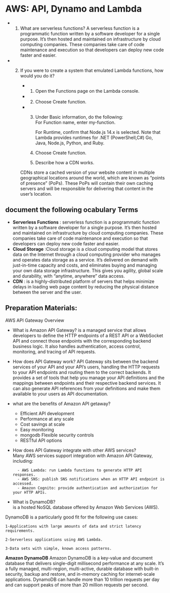 # AWS: API, Dynamo and Lambda

- 1. What are serverless functions?
     A serverless function is a programmatic function written by a software developer for a single purpose. It’s then hosted and maintained on infrastructure by cloud computing companies. These companies take care of code maintenance and execution so that developers can deploy new code faster and easier.

- 2.  If you were to create a system that emulated Lambda functions, how would you do it?  
       - 1. Open the Functions page on the Lambda console.  
       - 2. Choose Create function.  
       - 3. Under Basic information, do the following:  
       For Function name, enter my-function.

              For Runtime, confirm that Node.js 14.x is selected. Note that Lambda provides runtimes for .NET (PowerShell,C#) Go, Java, Node.js, Python, and Ruby.

          4. Choose Create function.
          3. Describe how a CDN works.

      CDNs store a cached version of your website content in multiple geographical locations around the world, which are known as “points of presence” (PoPs). These PoPs will contain their own caching servers and will be responsible for delivering that content in the user’s location.

## document the following ocabulary Terms

- **Serverless Functions** : serverless function is a programmatic function written by a software developer for a single purpose. It’s then hosted and maintained on infrastructure by cloud computing companies. These companies take care of code maintenance and execution so that developers can deploy new code faster and easier.
- **Cloud Storage** :Cloud storage is a cloud computing model that stores data on the Internet through a cloud computing provider who manages and operates data storage as a service. It’s delivered on demand with just-in-time capacity and costs, and eliminates buying and managing your own data storage infrastructure. This gives you agility, global scale and durability, with “anytime, anywhere” data access.
- **CDN** : is a highly-distributed platform of servers that helps minimize delays in loading web page content by reducing the physical distance between the server and the user.

## Preparation Materials:

AWS API Gateway Overview

- What is Amazon API Gateway?
  is a managed service that allows developers to define the HTTP endpoints of a REST API or a WebSocket API and connect those endpoints with the corresponding backend business logic. It also handles authentication, access control, monitoring, and tracing of API requests.
- How does API Gateway work?
  API Gateway sits between the backend services of your API and your API’s users, handling the HTTP requests to your API endpoints and routing them to the correct backends. It provides a set of tools that help you manage your API definitions and the mappings between endpoints and their respective backend services. It can also generate API references from your definitions and make them available to your users as API documentation.
- what are the benefits of Amazon API getaway?
  - Efficient API development
  - Performance at any scale
  - Cost savings at scale
  - Easy monitoring
  - mongodb Flexible security controls
  - RESTful API options
- How does API Gateway integrate with other AWS services?  
   Many AWS services support integration with Amazon API Gateway, including:

        - AWS Lambda: run Lambda functions to generate HTTP API responses.
        - AWS SNS: publish SNS notifications when an HTTP API endpoint is accessed.
        - Amazon Cognito: provide authentication and authorization for your HTTP APIs.

- What is DynamoDB?  
  is a hosted NoSQL database offered by Amazon Web Services (AWS).

DynamoDB is a particularly good fit for the following use cases:

    1-Applications with large amounts of data and strict latency requirements.

    2-Serverless applications using AWS Lambda.

    3-Data sets with simple, known access patterns.

**Amazon DynamoDB**
Amazon DynamoDB is a key-value and document database that delivers single-digit millisecond performance at any scale. It’s a fully managed, multi-region, multi-active, durable database with built-in security, backup and restore, and in-memory caching for internet-scale applications. DynamoDB can handle more than 10 trillion requests per day and can support peaks of more than 20 million requests per second.
